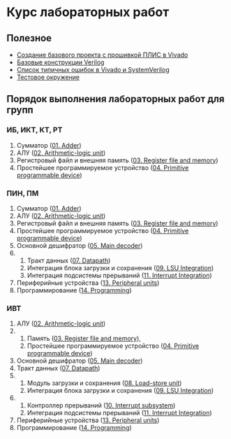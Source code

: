 # Курс лабораторных работ

## Полезное

- [Создание базового проекта с прошивкой ПЛИС в Vivado](Vivado%20Basics/01.%20New%20project.md)
- [Базовые конструкции Verilog](Basic%20Verilog%20structures/)
- [Список типичных ошибок в Vivado и SystemVerilog](Other/FAQ.md)
- [Тестовое окружение](Basic%20Verilog%20structures/Testbench.md)

## Порядок выполнения лабораторных работ для групп

### ИБ, ИКТ, КТ, РТ

1. Сумматор ([01. Adder](Labs/01.%20Adder))
2. АЛУ ([02. Arithmetic-logic unit](Labs/02.%20Arithmetic-logic%20unit))
3. Регистровый файл и внешняя память ([03. Register file and memory](Labs/03.%20Register%20file%20and%20memory))
4. Простейшее программируемое устройство ([04. Primitive programmable device](Labs/04.%20Primitive%20programmable%20device))

### ПИН, ПМ

1. Сумматор ([01. Adder](Labs/01.%20Adder))
2. АЛУ ([02. Arithmetic-logic unit](Labs/02.%20Arithmetic-logic%20unit))
3. Регистровый файл и внешняя память ([03. Register file and memory](Labs/03.%20Register%20file%20and%20memory))
4. Простейшее программируемое устройство ([04. Primitive programmable device](Labs/04.%20Primitive%20programmable%20device))
5. Основной дешифратор ([05. Main decoder](Labs/05.%20Main%20decoder))
6.
   1. Тракт данных ([07. Datapath](Labs/07.%20Datapath))
   2. Интеграция блока загрузки и сохранения ([09. LSU Integration](Labs/09.%20LSU%20Integration))
   3. Интеграция подсистемы прерываний ([11. Interrupt Integration](Labs/11.%20Interrupt%20integration))
7. Периферийные устройства ([13. Peripheral units](Labs/13.%20Peripheral%20units))
8. Программирование ([14. Programming](Labs/14.%20Programming))

### ИВТ

1. АЛУ ([02. Arithmetic-logic unit](Labs/02.%20Arithmetic-logic%20unit))
2.
   1. Память ([03. Register file and memory](Labs/03.%20Register%20file%20and%20memory)),
   2. Простейшее программируемое устройство ([04. Primitive programmable device](Labs/04.%20Primitive%20programmable%20device))
3. Основной дешифратор ([05. Main decoder](Labs/05.%20Main%20decoder))
4. Тракт данных ([07. Datapath](Labs/07.%20Datapath))
5.
   1. Модуль загрузки и сохранения ([08. Load-store unit](Labs/08.%20Load-store%20unit))
   2. Интеграция блока загрузки и сохранения ([09. LSU Integration](Labs/09.%20LSU%20Integration))
6.
   1. Контроллер прерываний ([10. Interrupt subsystem](Labs/10.%20Interrupt%20subsystem))
   2. Интеграция подсистемы прерываний ([11. Interrupt Integration](Labs/11.%20Interrupt%20integration))
7. Периферийные устройства ([13. Peripheral units](Labs/13.%20Peripheral%20units))
8. Программирование ([14. Programming](Labs/14.%20Programming))
